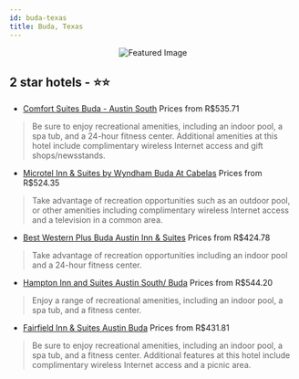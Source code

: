```yaml
---
id: buda-texas
title: Buda, Texas
---
```


<center><img src="https://i.travelapi.com/hotels/4000000/3010000/3003800/3003773/2b92c806_z.jpg" alt="Featured Image" /></center>


##  2 star hotels - ⭐️⭐️

-    [Comfort Suites Buda - Austin South](https://us.hurb.com/hotels/buda/comfort-suites-buda-austin-south-JNP-JP232273?cmp=18055) Prices from R$535.71
   > Be sure to enjoy recreational amenities, including an indoor pool, a spa tub, and a 24-hour fitness center. Additional amenities at this hotel include complimentary wireless Internet access and gift shops/newsstands.
-    [Microtel Inn & Suites by Wyndham Buda At Cabelas](https://us.hurb.com/hotels/buda/microtel-inn-suites-by-wyndham-buda-at-cabelas-JNP-JP143445?cmp=18055) Prices from R$524.35
   > Take advantage of recreation opportunities such as an outdoor pool, or other amenities including complimentary wireless Internet access and a television in a common area.
-    [Best Western Plus Buda Austin Inn & Suites](https://us.hurb.com/hotels/buda/best-western-plus-buda-austin-inn-suites-JNP-JP02699Z?cmp=18055) Prices from R$424.78
   > Take advantage of recreation opportunities including an indoor pool and a 24-hour fitness center.
-    [Hampton Inn and Suites Austin South/ Buda](https://us.hurb.com/hotels/buda/hampton-inn-and-suites-austin-south-buda-JNP-JP004805?cmp=18055) Prices from R$544.20
   > Enjoy a range of recreational amenities, including an indoor pool, a spa tub, and a fitness center.
-    [Fairfield Inn & Suites Austin Buda](https://us.hurb.com/hotels/buda/fairfield-inn-suites-austin-buda-JNP-JP02660G?cmp=18055) Prices from R$431.81
   > Be sure to enjoy recreational amenities, including an indoor pool, a spa tub, and a fitness center. Additional features at this hotel include complimentary wireless Internet access and a picnic area.
